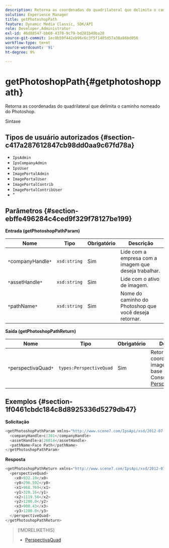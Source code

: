 ```yaml
---
description: Retorna as coordenadas do quadrilateral que delimita o caminho nomeado do Photoshop.
solution: Experience Manager
title: getPhotoshopPath
feature: Dynamic Media Classic, SDK/API
role: Developer,Administrator
exl-id: 46d88547-bb60-4370-9c79-bd281b40ba28
source-git-commit: 1ec8b59f442eb96c6c3f5f1405d57a38a86bd056
workflow-type: tm+mt
source-wordcount: '91'
ht-degree: 0%

---
```


# getPhotoshopPath{#getphotoshoppath}

Retorna as coordenadas do quadrilateral que delimita o caminho nomeado do Photoshop.

Sintaxe

## Tipos de usuário autorizados {#section-c417a287612847cb98dd0aa9c67fd78a}

* `IpsAdmin`
* `IpsCompanyAdmin`
* `IpsUser`
* `ImagePortalAdmin`
* `ImagePortalUser`
* `ImagePortalContrib`
* `ImagePortalContribUser`
* &quot;

## Parâmetros {#section-ebffe496284c4ced9f329f78127be199}

**Entrada (getPhotoshopPathParam)**

| Nome | Tipo | Obrigatório | Descrição |
|---|---|---|---|
| `*`companyHandle`*` | `xsd:string` | Sim | Lide com a empresa com a imagem que deseja trabalhar. |
| `*`assetHandle`*` | `xsd:string` | Sim | Lide com o ativo de imagem. |
| `*`pathName`*` | `xsd:string` | Sim | Nome do caminho do Photoshop que você deseja retornar. |

**Saída (getPhotoshopPathReturn)**

| Nome | Tipo | Obrigatório | Descrição |
|---|---|---|---|
| `*`perspectivaQuad`*` | `types:PerspectiveQuad` | Sim | Retorna as coordenadas da imagem com base no caminho. Consulte [PerspectiveQuad](../../../types/c-data-types/r-perspective-quad.md#reference-3c1f780f9c264e5b870b1ade24566204). |

## Exemplos {#section-1f0461cbdc184c8d8925336d5279db47}

**Solicitação**

```java
<getPhotoshopPathParam xmlns="http://www.scene7.com/IpsApi/xsd/2012-07-31">
  <companyHandle>c|301</companyHandle>
  <assetHandle>a|26014</assetHandle>
  <pathName>Face Path</pathName>
</getPhotoshopPathParam>
```

**Resposta**

```java
<getPhotoshopPathReturn xmlns="http://www.scene7.com/IpsApi/xsd/2012-07-31">
  <perspectiveQuad>
    <x0>932.19</x0>
    <y0>296.592</y0>
    <x1>968.769</x1>
    <y1>320.16</y1>
    <x2>1119.56</x2>
    <y2>1200.0</y2>
    <x3>900.43</x3>
    <y3>1200.0</y3>
  </perspectiveQuad>
</getPhotoshopPathReturn>
```

>[!MORELIKETHIS]
>
>* [PerspectivaQuad](../../../types/c-data-types/r-perspective-quad.md#reference-3c1f780f9c264e5b870b1ade24566204)

